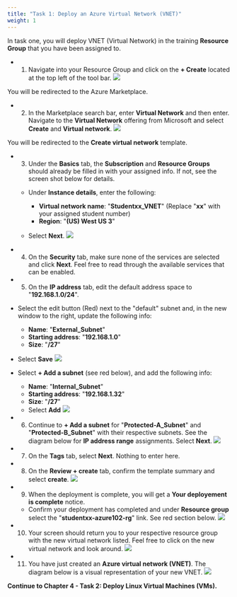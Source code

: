 ```yaml
---
title: "Task 1: Deploy an Azure Virtual Network (VNET)"
weight: 1
---
```






In task one, you will deploy VNET (Virtual Network) in the training **Resource Group** that you have been assigned to.


- 1. Navigate into your Resource Group and click on the **+ Create** located at the top left of the tool bar.
![](../Images/Azure-creating-vnet.PNG)  

You will be redirected to the Azure Marketplace.

- 2. In the Marketplace search bar, enter **Virtual Network** and then enter.  Navigate to the **Virtual Network** offering from Microsoft and select **Create** and **Virtual network**.
![](../Images/Azure-creating-vnet-1.PNG)


You will be redirected to the **Create virtual network** template.

- 3. Under the **Basics** tab, the **Subscription** and **Resource Groups** should already be filled in with your assigned info.  If not, see the screen shot below for details.
    - Under **Instance details**, enter the following:
        - **Virtual network name**: "**Studentxx_VNET**" (Replace "**xx**" with your assigned student number)
        - **Region**: "**(US) West US 3**"

    - Select **Next**.
![](../Images/Azure-creating-vnet-2.PNG)


- 4. On the **Security** tab, make sure none of the services are selected and click **Next**.
Feel free to read through the available services that can be enabled.

- 5. On the **IP address** tab, edit the default address space to "**192.168.1.0/24**".
- Select the edit button (Red) next to the "default" subnet and, in the new window to the right, update the following info:  
    - **Name**:  "**External_Subnet**"
    - **Starting address**:  "**192.168.1.0**"
    - **Size**: "**/27**"
- Select **Save** 
![](../Images/Azure-creating-vnet-3.PNG)

- Select **+ Add a subnet** (see red below), and add the following info:
    - **Name**:  "**Internal_Subnet**"
    - **Starting address**:  "**192.168.1.32**"
    - **Size**:  "**/27**"
    - Select **Add**
![](../Images/Azure-creating-vnet-4.PNG)


- 6. Continue to **+ Add a subnet** for "**Protected-A_Subnet**" and "**Protected-B_Subnet**" with their respective subnets.  See the diagram below for **IP address range** assignments.  Select **Next**.
![](../Images/Azure-creating-vnet-5.PNG)


- 7. On the **Tags** tab, select **Next**.  Nothing to enter here.

- 8. On the **Review + create** tab, confirm the template summary and select **create**.
![](../Images/Azure-creating-vnet-6.PNG)

- 9. When the deployment is complete, you will get a **Your deployement is complete** notice.
    - Confirm your deployment has completed and under **Resource group** select the "**studentxx-azure102-rg**" link.  See red section below.
![](../Images/Azure-creating-vnet-7.PNG)

- 10. Your screen should return you to your respective resource group with the new virtual network listed.  Feel free to click on the new virtual network and look around.
![](../Images/Azure-creating-vnet-8.PNG)


- 11. You have just created an **Azure virtual network (VNET)**.  The diagram below is a visual representation of your new VNET.
![](../Images/Azure-VNET-Basic.PNG)

**Continue to **Chapter 4 - Task 2: Deploy Linux Virtual Machines (VMs)**.**



